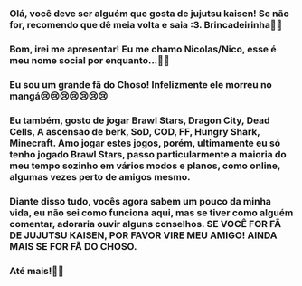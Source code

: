### Olá, você deve ser alguém que gosta de jujutsu kaisen! Se não for, recomendo que dê meia volta e saia :3. Brincadeirinha👻👻
### Bom, irei me apresentar! Eu me chamo Nicolas/Nico, esse é meu nome social por enquanto...🤜🤛
### Eu sou um grande fã do Choso! Infelizmente ele morreu no mangá😢😢😢😢😢😢😢
### Eu também, gosto de jogar Brawl Stars, Dragon City, Dead Cells, A ascensao de berk, SoD, COD, FF, Hungry Shark, Minecraft. Amo jogar estes jogos, porém, ultimamente eu só tenho jogado Brawl Stars, passo particularmente a maioria do meu tempo sozinho em vários modos e planos, como online, algumas vezes perto de amigos mesmo. 
### Diante disso tudo, vocês agora sabem um pouco da minha vida, eu não sei como funciona aqui, mas se tiver como alguém comentar, adoraria ouvir alguns conselhos. SE VOCÊ FOR FÃ DE JUJUTSU KAISEN, POR FAVOR VIRE MEU AMIGO! AINDA MAIS SE FOR FÃ DO CHOSO.
### Até mais!👾👻
